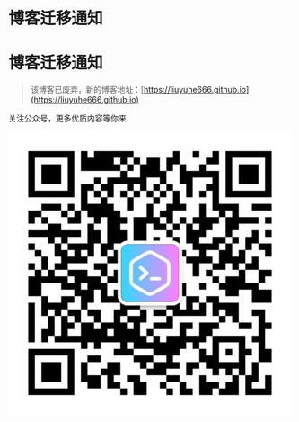 # 博客迁移通知


# 博客迁移通知

> 该博客已废弃，新的博客地址：[https://liuyuhe666.github.io](https://liuyuhe666.github.io)

关注公众号，更多优质内容等你来

![微信公众号](https://raw.githubusercontent.com/liuyuhe666/images/main/PicGo/202412061425785.jpg)

